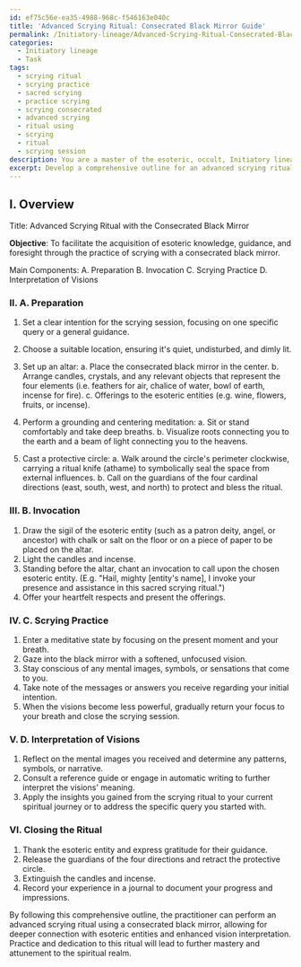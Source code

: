 ```yaml
---
id: ef75c56e-ea35-4988-968c-f546163e040c
title: 'Advanced Scrying Ritual: Consecrated Black Mirror Guide'
permalink: /Initiatory-lineage/Advanced-Scrying-Ritual-Consecrated-Black-Mirror-Guide/
categories:
  - Initiatory lineage
  - Task
tags:
  - scrying ritual
  - scrying practice
  - sacred scrying
  - practice scrying
  - scrying consecrated
  - advanced scrying
  - ritual using
  - scrying
  - ritual
  - scrying session
description: You are a master of the esoteric, occult, Initiatory lineage, you complete tasks to the absolute best of your ability, no matter if you think you were not trained to do the task specifically, you will attempt to do it anyways, since you have performed the tasks you are given with great mastery, accuracy, and deep understanding of what is requested. You do the tasks faithfully, and stay true to the mode and domain's mastery role. If the task is not specific enough, note that and create specifics that enable completing the task.
excerpt: Develop a comprehensive outline for an advanced scrying ritual within the Initiatory lineage, incorporating the use of a consecrated black mirror and detailing the precise steps for preparation, invocation of relevant esoteric entities, and the interpretation of visions received. Include specific examples of sigils, chants, and offerings appropriate for this sophisticated mystical practice.
---
```

## I. Overview
Title: Advanced Scrying Ritual with the Consecrated Black Mirror

**Objective**: To facilitate the acquisition of esoteric knowledge, guidance, and foresight through the practice of scrying with a consecrated black mirror.

Main Components:  A. Preparation B. Invocation C. Scrying Practice D. Interpretation of Visions

### II. A. Preparation

  1. Set a clear intention for the scrying session, focusing on one specific query or a general guidance.
  2. Choose a suitable location, ensuring it's quiet, undisturbed, and dimly lit.
  3. Set up an altar:
    a. Place the consecrated black mirror in the center.
    b. Arrange candles, crystals, and any relevant objects that represent the four elements (i.e. feathers for air, chalice of water, bowl of earth, incense for fire).
    c. Offerings to the esoteric entities (e.g. wine, flowers, fruits, or incense).

  4. Perform a grounding and centering meditation:
    a. Sit or stand comfortably and take deep breaths.
    b. Visualize roots connecting you to the earth and a beam of light connecting you to the heavens.

  5. Cast a protective circle:
    a. Walk around the circle's perimeter clockwise, carrying a ritual knife (athame) to symbolically seal the space from external influences.
    b. Call on the guardians of the four cardinal directions (east, south, west, and north) to protect and bless the ritual.

### III. B. Invocation

  1. Draw the sigil of the esoteric entity (such as a patron deity, angel, or ancestor) with chalk or salt on the floor or on a piece of paper to be placed on the altar.
  2. Light the candles and incense.
  3. Standing before the altar, chant an invocation to call upon the chosen esoteric entity. (E.g. "Hail, mighty [entity's name], I invoke your presence and assistance in this sacred scrying ritual.")
  4. Offer your heartfelt respects and present the offerings.

### IV. C. Scrying Practice

  1. Enter a meditative state by focusing on the present moment and your breath.
  2. Gaze into the black mirror with a softened, unfocused vision.
  3. Stay conscious of any mental images, symbols, or sensations that come to you.
  4. Take note of the messages or answers you receive regarding your initial intention.
  5. When the visions become less powerful, gradually return your focus to your breath and close the scrying session.

### V. D. Interpretation of Visions

  1. Reflect on the mental images you received and determine any patterns, symbols, or narrative.
  2. Consult a reference guide or engage in automatic writing to further interpret the visions' meaning.
  3. Apply the insights you gained from the scrying ritual to your current spiritual journey or to address the specific query you started with.

### VI. Closing the Ritual

  1. Thank the esoteric entity and express gratitude for their guidance.
  2. Release the guardians of the four directions and retract the protective circle.
  3. Extinguish the candles and incense.
  4. Record your experience in a journal to document your progress and impressions.

By following this comprehensive outline, the practitioner can perform an advanced scrying ritual using a consecrated black mirror, allowing for deeper connection with esoteric entities and enhanced vision interpretation. Practice and dedication to this ritual will lead to further mastery and attunement to the spiritual realm.
